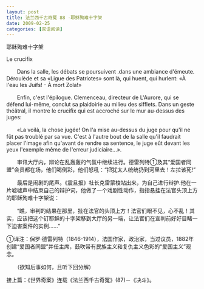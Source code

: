 ```yaml
---
layout: post
title: 法兰西千古奇冤 88 -耶稣殉难十字架
date: 2009-02-25
categories: [双语阅读]  
---
```


耶稣殉难十字架

Le crucifix

　　Dans la salle, les débats se poursuivent .dans une ambiance d'émeute. Déroulède et sa «Ligue des Patriotes» sont là, qui huent, qui hurlent: «À l'eau les Juifs! - À mort Zola!»

　　Enfin, c'est l'épilogue. Clemenceau, directeur de L'Aurore, qui se défend lui-même, conclut sa plaidoirie au milieu des sifflets. Dans un geste théâtral, il montre le crucifix qui est accroché sur le mur au-dessus des juges:

　　«La voilà, la chose jugée! On l'a mise au-dessus du juge pour qu'il ne fût pas troublé par sa vue. C'est à l'autre bout de la salle qu'il faudrait placer l'image afin qu'avant de rendre sa sentence, le juge eût devant les yeux l'exemple même de l'erreur judiciaire...».



　　审讯大厅内，辩论在乱轰轰的气氛中继续进行。德雷列特①及其“爱国者同盟”会员都在场，他们喝倒彩，他们怒吼：“把犹太人统统扔到河里去！左拉该死!”

　　最后是闹剧的尾声。《震旦报》社长克雷蒙梭站出来，为自己进行辩护.他在一片嘘嘘声中结朿自己的辩护词，他做了一个戏剧性动作，指指悬挂在法官头顶上方的耶稣殉难十字架说：

　　“瞧，审判的结果在那里，挂在法官的头顶上方！法官们眼不见，心不乱！其实，应该把这个钉耶穌的十字架移到大厅的另一端，让法官们在宣判前好好目睹一下迫害案件的实例……”

①译注：保罗·德雷列特（1846-1914），法国作家，政治家，当过议员，1882年创建“爱国者同盟”并任主席，鼓吹带有民族主义和复仇主义色彩的“爱国主义”观念。



　　（欲知后事如何，且听下回分解）

接上篇：《世界奇案》连载《法兰西千古奇冤》(87)－《决斗》。
